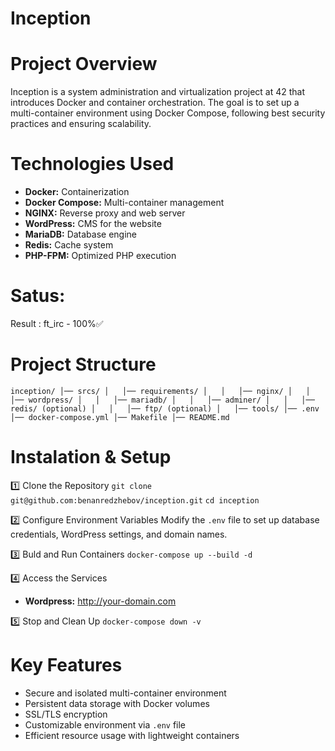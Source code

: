# Inception

# Project Overview
Inception is a system administration and virtualization project at 42 that introduces Docker and container orchestration.
The goal is to set up a multi-container environment using Docker Compose, following best security practices and ensuring 
scalability.

# Technologies Used
- **Docker:** Containerization
- **Docker Compose:** Multi-container management
- **NGINX:** Reverse proxy and web server
- **WordPress:** CMS for the website
- **MariaDB:** Database engine
- **Redis:** Cache system
- **PHP-FPM:** Optimized PHP execution

# Satus:

Result : 
ft_irc - 100%✅


# Project Structure

`inception/
│── srcs/
│   │── requirements/
│   │   │── nginx/
│   │   │── wordpress/
│   │   │── mariadb/
│   │   │── adminer/
│   │   │── redis/ (optional)
│   │   │── ftp/ (optional)
│   │── tools/
│── .env
│── docker-compose.yml
│── Makefile
│── README.md`



# Instalation & Setup

1️⃣ Clone the Repository
`git clone git@github.com:benanredzhebov/inception.git`
`cd inception`

2️⃣ Configure Environment Variables
Modify the `.env` file to set up database credentials, WordPress settings, and domain names.

3️⃣ Buld and Run Containers
`docker-compose up --build -d`

4️⃣ Access the Services
  - **Wordpress:** http://your-domain.com

5️⃣ Stop and Clean Up
`docker-compose down -v`

# Key Features
- Secure and isolated multi-container environment
- Persistent data storage with Docker volumes
- SSL/TLS encryption
- Customizable environment via `.env` file
- Efficient resource usage with lightweight containers
